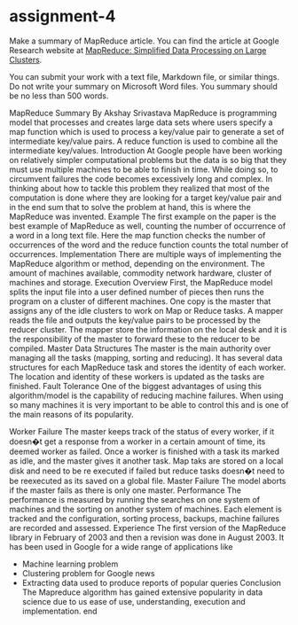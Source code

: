 # assignment-4

Make a summary of MapReduce article. You can find the article at Google Research website at [MapReduce: Simplified Data Processing on Large Clusters](https://research.google/pubs/pub62/).

You can submit your work with a text file, Markdown file, or similar things. Do not write your summary on Microsoft Word files. You summary should be no less than 500 words.


MapReduce Summary
By
Akshay Srivastava 
MapReduce is programming model that processes and creates large data sets where users specify a map function which is used to process a key/value pair to generate a set of intermediate key/value pairs. A reduce function is used to combine all the intermediate key/values.
Introduction
At Google people have been working on relatively simpler computational problems but the data is so big that they must use multiple machines to be able to finish in time. While doing so, to circumvent failures the code becomes excessively long and complex. In thinking about how to tackle this problem they realized that most of the computation is done where they are looking for a target key/value pair and in the end sum that to solve the problem at hand, this is where the MapReduce was invented.
Example
The first example on the paper is the best example of MapReduce as well, counting the number of occurrence of a word in a long text file. Here the map function checks the number of occurrences of the word and the reduce function counts the total number of occurrences.
Implementation
There are multiple ways of implementing the MapReduce algorithm or method, depending on the environment. The amount of machines available, commodity network hardware, cluster of machines and storage.
Execution Overview
First, the MapReduce model splits the input file into a user defined number of pieces then runs the program on a cluster of different machines. One copy is the master that assigns any of the idle clusters to work on Map or Reduce tasks. A mapper reads the file and outputs the key/value pairs to be processed by the reducer cluster. The mapper store the information on the local desk and it is the responsibility of the master to forward these to the reducer to be compiled. 
Master Data Structures
The master is the main authority over managing all the tasks (mapping, sorting and reducing). It has several data structures for each MapReduce task and stores the identity of each worker. The location and identity of these workers is updated as the tasks are finished.
Fault Tolerance
One of the biggest advantages of using this algorithm/model is the capability of reducing machine failures. When using so many machines it is very important to be able to control this and is one of the main reasons of its popularity.

Worker Failure
The master keeps track of the status of every worker, if it doesn�t get a response from a worker in a certain amount of time, its deemed worker as failed. Once a worker is finished with a task its marked as idle, and the master gives it another task. Map taks are stored on a local disk and need to be re executed if failed but reduce tasks doesn�t need to be reexecuted as its saved on a  global file.
Master Failure
The model aborts if the master fails as there is only one master.
Performance
The performance is measured by running the searches on one system of machines and the sorting on another system of machines.
Each element is tracked and the configuration, sorting process, backups, machine failures are recorded and assessed.
Experience
The first version of the MapReduce library in February of 2003 and then a revision was done in August 2003. It has been used in Google for a wide range of applications like
- Machine learning problem
- Clustering problem for Google news
- Extracting data used to produce reports of popular queries
Conclusion
The Mapreduce algorithm has gained extensive popularity in data science due to us ease of use, understanding, execution and implementation.
end
